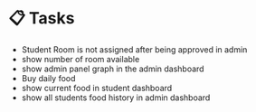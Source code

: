 # 📋 Tasks

- Student Room is not assigned after being approved in admin
- show number of room available
- show admin panel graph in the admin dashboard
- Buy daily food
- show current food in student dashboard
- show all students food history in admin dashboard
